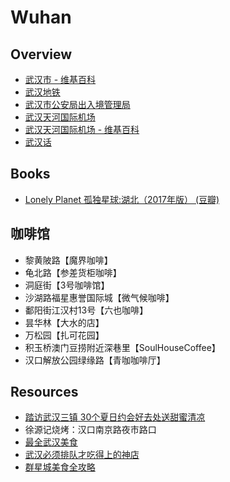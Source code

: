 # Wuhan

## Overview

- [武汉市 - 维基百科](https://zh.wikipedia.org/wiki/%E6%AD%A6%E6%B1%89%E5%B8%82)
- [武汉地铁](https://zh.wikipedia.org/wiki/%E6%AD%A6%E6%B1%89%E5%9C%B0%E9%93%81)
- [武汉市公安局出入境管理局](http://crj.wuhan.gov.cn/)
- [武汉天河国际机场](http://www.whairport.com/)
- [武汉天河国际机场 - 维基百科](https://zh.wikipedia.org/wiki/%E6%AD%A6%E6%B1%89%E5%A4%A9%E6%B2%B3%E5%9B%BD%E9%99%85%E6%9C%BA%E5%9C%BA)
- [武汉话](https://zh.wikipedia.org/wiki/%E6%AD%A6%E6%B1%89%E8%AF%9D)

## Books

- [Lonely Planet 孤独星球:湖北（2017年版） (豆瓣)](https://book.douban.com/subject/26959451/)

## 咖啡馆

- 黎黄陂路【魔界咖啡】
- 龟北路【参差货柜咖啡】
- 洞庭街【3号咖啡馆】
- 沙湖路福星惠誉国际城【微气候咖啡】
- 鄱阳街江汉村13号【六也咖啡】
- 昙华林【大水的店】
- 万松园【扎可花园】
- 积玉桥澳门豆捞附近深巷里【SoulHouseCoffee】
- 汉口解放公园绿缘路【青咖咖啡厅】

## Resources

- [踏访武汉三镇 30个夏日约会好去处送甜蜜清凉](http://travel.sina.com.cn/china/2013-07-27/0756203619.shtml)
- 徐源记烧烤：汉口南京路夜市路口
- [最全武汉美食](http://ww3.sinaimg.cn/large/723afde9jw1dzoksuhf2hj.jpg)
- [武汉必须排队才吃得上的神店](http://ww3.sinaimg.cn/large/723afde9gw1ef9emuswmsj20c857shdb.jpg)
- [群星城美食全攻略](http://ww4.sinaimg.cn/large/8fac2709jw1elnprfrxk9j20c8b777wh.jpg)
